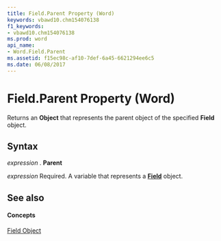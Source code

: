```yaml
---
title: Field.Parent Property (Word)
keywords: vbawd10.chm154076138
f1_keywords:
- vbawd10.chm154076138
ms.prod: word
api_name:
- Word.Field.Parent
ms.assetid: f15ec98c-af10-7def-6a45-6621294ee6c5
ms.date: 06/08/2017
---
```



# Field.Parent Property (Word)

Returns an  **Object** that represents the parent object of the specified **Field** object.


## Syntax

 _expression_ . **Parent**

 _expression_ Required. A variable that represents a **[Field](field-object-word.md)** object.


## See also


#### Concepts


[Field Object](field-object-word.md)

